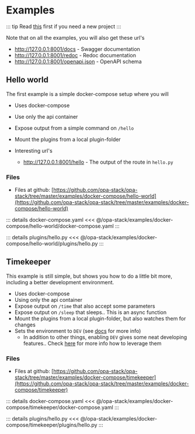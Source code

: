 # Examples

::: tip
Read [this](./new-project) first if you need a new project
:::

Note that on all the examples, you will also get these url's

* http://127.0.0.1:8001/docs - Swagger documentation
* http://127.0.0.1:8001/redoc - Redoc documentation
* http://127.0.0.1:8001/openapi.json - OpenAPI schema


## Hello world

The first example is a simple docker-compose setup where you will

* Uses docker-compose
* Use only the api container
* Expose output from a simple command on `/hello`
* Mount the plugins from a local plugin-folder

* Interesting url's
  * http://127.0.0.1:8001/hello - The output of the route in `hello.py`

### Files

* Files at github: [https://github.com/opa-stack/opa-stack/tree/master/examples/docker-compose/hello-world](https://github.com/opa-stack/opa-stack/tree/master/examples/docker-compose/hello-world)

::: details docker-compose.yaml
<<< @/opa-stack/examples/docker-compose/hello-world/docker-compose.yaml
:::

::: details plugins/hello.py
<<< @/opa-stack/examples/docker-compose/hello-world/plugins/hello.py
:::

## Timekeeper

This example is still simple, but shows you how to do a little bit more, including a better development environment.

* Uses docker-compose
* Using only the api container
* Expose output on `/time` that also accept some parameters
* Expose output on `/sleep` that sleeps.. This is an async function
* Mount the plugins from a local plugin-folder, but also watches them for changes
* Sets the environment to `DEV` (see [docs](api/configuration.html#dev) for more info)
  * In addition to other things, enabling `DEV` gives some neat developing features.. Check [here](development.html#development-mode-env-dev) for more info how to leverage them

### Files

* Files at github: [https://github.com/opa-stack/opa-stack/tree/master/examples/docker-compose/timekeeper](https://github.com/opa-stack/opa-stack/tree/master/examples/docker-compose/timekeeper)

::: details docker-compose.yaml
<<< @/opa-stack/examples/docker-compose/timekeeper/docker-compose.yaml
:::

::: details plugins/hello.py
<<< @/opa-stack/examples/docker-compose/timekeeper/plugins/hello.py
:::